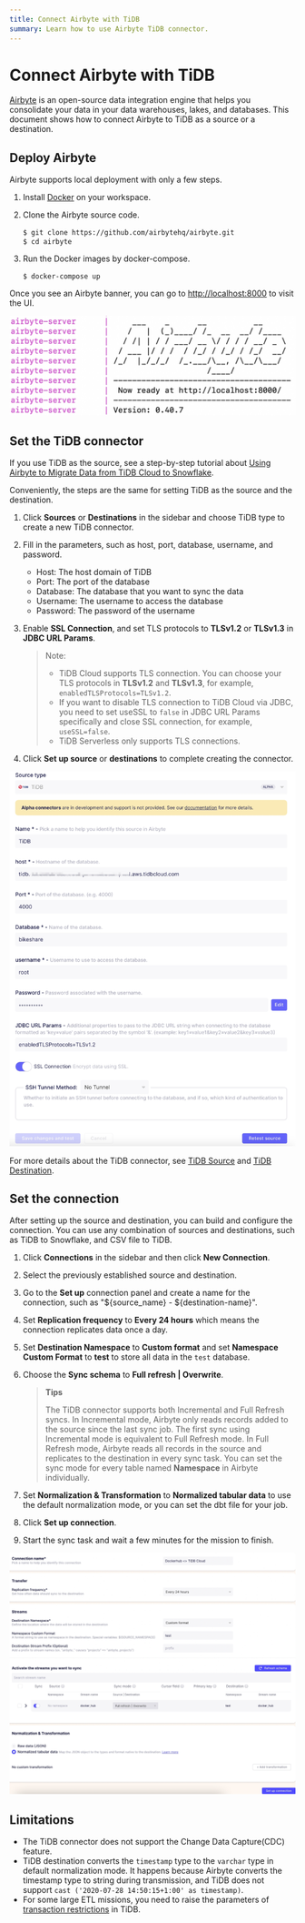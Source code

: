 ```yaml
---
title: Connect Airbyte with TiDB
summary: Learn how to use Airbyte TiDB connector.
---
```


# Connect Airbyte with TiDB

[Airbyte](https://airbyte.com/) is an open-source data integration engine that helps you consolidate your data in your data warehouses, lakes, and databases. This document shows how to connect Airbyte to TiDB as a source or a destination.

## Deploy Airbyte

Airbyte supports local deployment with only a few steps.

1. Install [Docker](https://www.docker.com/products/docker-desktop) on your workspace.

2. Clone the Airbyte source code.

    ```shell
    $ git clone https://github.com/airbytehq/airbyte.git
    $ cd airbyte
    ```

3. Run the Docker images by docker-compose.

    ```shell
    $ docker-compose up
    ```

Once you see an Airbyte banner, you can go to [http://localhost:8000](http://localhost:8000) to visit the UI.

![img](/media/tidb-cloud/integration-airbyte-ready.jpg)

## Set the TiDB connector

If you use TiDB as the source, see a step-by-step tutorial about [Using Airbyte to Migrate Data from TiDB Cloud to Snowflake](https://www.pingcap.com/blog/using-airbyte-to-migrate-data-from-tidb-cloud-to-snowflake/).

Conveniently, the steps are the same for setting TiDB as the source and the destination.

1. Click **Sources** or **Destinations** in the sidebar and choose TiDB type to create a new TiDB connector.

2. Fill in the parameters, such as host, port, database, username, and password.

    - Host: The host domain of TiDB
    - Port: The port of the database
    - Database: The database that you want to sync the data
    - Username: The username to access the database
    - Password: The password of the username

3. Enable **SSL Connection**, and set TLS protocols to **TLSv1.2** or **TLSv1.3** in **JDBC URL Params**.

    > Note:
    >
    > - TiDB Cloud supports TLS connection. You can choose your TLS protocols in **TLSv1.2** and **TLSv1.3**, for example, `enabledTLSProtocols=TLSv1.2`.
    > - If you want to disable TLS connection to TiDB Cloud via JDBC, you need to set useSSL to `false` in JDBC URL Params specifically and close SSL connection, for example, `useSSL=false`.
    > - TiDB Serverless only supports TLS connections.

4. Click **Set up source** or **destinations** to complete creating the connector.

![img](/media/tidb-cloud/integration-airbyte-parameters.jpg)

For more details about the TiDB connector, see [TiDB Source](https://docs.airbyte.com/integrations/sources/tidb) and [TiDB Destination](https://docs.airbyte.com/integrations/destinations/tidb).

## Set the connection

After setting up the source and destination, you can build and configure the connection. You can use any combination of sources and destinations, such as TiDB to Snowflake, and CSV file to TiDB.

1. Click **Connections** in the sidebar and then click **New Connection**.
2. Select the previously established source and destination.
3. Go to the **Set up** connection panel and create a name for the connection, such as "${source_name} - ${destination-name}".
4. Set **Replication frequency** to **Every 24 hours** which means the connection replicates data once a day.
5. Set **Destination Namespace** to **Custom format** and set **Namespace Custom Format** to **test** to store all data in the `test` database.
6. Choose the **Sync schema** to **Full refresh | Overwrite**.

    > **Tips**
    >
    > The TiDB connector supports both Incremental and Full Refresh syncs. In Incremental mode, Airbyte only reads records added to the source since the last sync job. The first sync using Incremental mode is equivalent to Full Refresh mode. In Full Refresh mode, Airbyte reads all records in the source and replicates to the destination in every sync task. You can set the sync mode for every table named **Namespace** in Airbyte individually.

7. Set **Normalization & Transformation** to **Normalized tabular data** to use the default normalization mode, or you can set the dbt file for your job.
8. Click **Set up connection**.
9. Start the sync task and wait a few minutes for the mission to finish.

![img](/media/tidb-cloud/integration-airbyte-connection.jpg)

## Limitations

- The TiDB connector does not support the Change Data Capture(CDC) feature.
- TiDB destination converts the `timestamp` type to the `varchar` type in default normalization mode. It happens because Airbyte converts the timestamp type to string during transmission, and TiDB does not support `cast ('2020-07-28 14:50:15+1:00' as timestamp)`.
- For some large ETL missions, you need to raise the parameters of [transaction restrictions](/develop/dev-guide-transaction-restraints.md#large-transaction-restrictions) in TiDB.